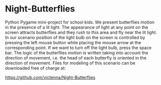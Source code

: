 # Night-Butterflies
Python Pygame mini-project for school kids. We present butterflies motion in the presence of a lit light. 
The appearance of light at any point on the screen attracts butterflies and they rush to this area and fly 
near the lit light. In our scenario position of the light bulb on the screen is controlled by pressing the 
left mouse button while placing the mouse arrow at the corresponding point. If we want to turn off the light 
bulb, press the space bar. The logic of the butterflies motion is written taking into account the direction 
of movement, i.e. the head of each butterfly is oriented in the direction of movement. Files for modeling of 
this scenario can be downloaded free of charge at:

https://github.com/victenna/Night-Butterflies
